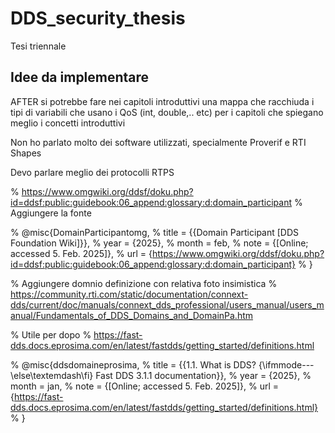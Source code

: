 # DDS_security_thesis
Tesi triennale

## Idee da implementare
AFTER si potrebbe fare nei capitoli introduttivi una mappa che racchiuda
i tipi di variabili che usano i QoS (int, double,.. etc) per i capitoli
che spiegano meglio i concetti introduttivi

Non ho parlato molto dei software utilizzati, specialmente Proverif e 
RTI Shapes

Devo parlare meglio dei protocolli RTPS



% https://www.omgwiki.org/ddsf/doku.php?id=ddsf:public:guidebook:06_append:glossary:d:domain_participant
% Aggiungere la fonte

% @misc{DomainParticipantomg,
% 	title = {{Domain Participant [DDS Foundation Wiki]}},
% 	year = {2025},
% 	month = feb,
% 	note = {[Online; accessed 5. Feb. 2025]},
% 	url = {https://www.omgwiki.org/ddsf/doku.php?id=ddsf:public:guidebook:06_append:glossary:d:domain_participant}
% }


% Aggiungere domnio definizione con relativa foto insimistica
% https://community.rti.com/static/documentation/connext-dds/current/doc/manuals/connext_dds_professional/users_manual/users_manual/Fundamentals_of_DDS_Domains_and_DomainPa.htm

% Utile per dopo
% https://fast-dds.docs.eprosima.com/en/latest/fastdds/getting_started/definitions.html

% @misc{ddsdomaineprosima,
% 	title = {{1.1. What is DDS? {\ifmmode---\else\textemdash\fi} Fast DDS 3.1.1 documentation}},
% 	year = {2025},
% 	month = jan,
% 	note = {[Online; accessed 5. Feb. 2025]},
% 	url = {https://fast-dds.docs.eprosima.com/en/latest/fastdds/getting_started/definitions.html}
% }